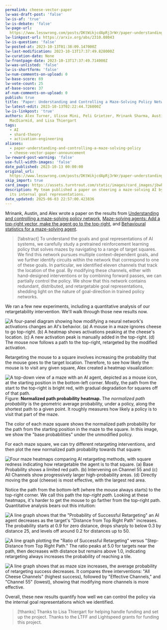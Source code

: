 ```yaml
---
permalink: cheese-vector-paper
lw-was-draft-post: 'false'
lw-is-af: 'true'
lw-is-debate: 'false'
lw-page-url: 
  https://www.lesswrong.com/posts/DKtWikjcdApRj3rWr/paper-understanding-and-controlling-a-maze-solving-policy
lw-linkpost-url: https://arxiv.org/abs/2310.08043
lw-is-question: 'false'
lw-posted-at: 2023-10-13T01:38:09.147000Z
lw-last-modification: 2023-10-13T17:37:49.828000Z
lw-curation-date: None
lw-frontpage-date: 2023-10-13T17:37:49.714000Z
lw-was-unlisted: 'false'
lw-is-shortform: 'false'
lw-num-comments-on-upload: 0
lw-base-score: 69
lw-vote-count: 25
af-base-score: 37
af-num-comments-on-upload: 0
publish: true
title: 'Paper: Understanding and Controlling a Maze-Solving Policy Network'
lw-latest-edit: 2023-10-13T02:22:44.726000Z
lw-is-linkpost: 'true'
authors: Alex Turner, Ulisse Mini, Peli Grietzer, Mrinank Sharma, Austin Meek, Monte
  MacDiarmid, and Lisa Thiergart
tags:
  - AI
  - shard-theory
  - activation-engineering
aliases:
  - paper-understanding-and-controlling-a-maze-solving-policy
  - cheese-vector-paper-announcement
lw-reward-post-warning: 'false'
use-full-width-images: 'false'
date_published: 2023-10-13 00:00:00
original_url: 
  https://www.lesswrong.com/posts/DKtWikjcdApRj3rWr/paper-understanding-and-controlling-a-maze-solving-policy
skip_import: true
card_image: https://assets.turntrout.com/static/images/card_images/jbwksgzxm1h8hzspvypz.png
description: My team published a paper on steering a maze-solving AI by manipulating
  its internal goal representations.
date_updated: 2025-06-03 22:57:00.423836
---
```







Mrinank, Austin, and Alex wrote a paper on the results from [Understanding and controlling a maze-solving policy network](/understanding-and-controlling-a-maze-solving-policy-network), [Maze-solving agents: Add a top-right vector, make the agent go to the top-right](/top-right-steering-vector), and [Behavioural statistics for a maze-solving agent](/statistics-of-a-maze-solving-network).

> [!abstract]
> To understand the goals and goal representations of AI systems, we carefully study a pretrained reinforcement learning policy that solves mazes by navigating to a range of target squares. We find this network pursues multiple context-dependent goals, and we further identify circuits within the network that correspond to one of these goals. In particular, we identified eleven channels that track the location of the goal. By modifying these channels, either with hand-designed interventions or by combining forward passes, we can partially control the policy. We show that this network contains redundant, distributed, and retargetable goal representations, shedding light on the nature of goal-direction in trained policy networks.

We ran a few new experiments, including a quantitative analysis of our retargetability intervention. We'll walk through those new results now.

![A four-panel diagram showing how modifying a neural network's activations changes an AI's behavior. (a) A mouse in a maze ignores cheese to go top-right. (b) A heatmap shows activations peaking at the cheese's location. (c) A new activation peak is manually added in the top-right. (d) The mouse now follows a path to the top-right, retargeted by the modified activation.](https://assets.turntrout.com/static/images/posts/jbwksgzxm1h8hzspvypz.avif)

Retargeting the mouse to a square involves increasing the probability that the mouse goes to the target location. Therefore, to see how likely the mouse is to visit any given square, Alex created a heatmap visualization:

![A top-down view of a maze with an AI agent, depicted as a mouse icon, at the starting position in the bottom-left corner. Mostly, the path from the start to the top-right is bright red, with gradual degradation for squares off of that path.](https://assets.turntrout.com/static/images/posts/qd9kbctvk3rdljml2mt6.avif)
<br/>Figure: **Normalized path probability heatmap.** The _normalized path probability_ is the geometric average probability, under a policy, along the shortest path to a given point. It roughly measures how likely a policy is to visit that part of the maze.  
  
The color of each maze square shows the normalized path probability for the path from the starting position in the maze to the square. In this image, we show the "base probabilities" under the unmodified policy.

For each maze square, we can try different retargeting interventions, and then plot the new normalized path probability towards that square:

![Four maze heatmaps comparing AI retargeting methods, with square redness indicating how retargetable the agent is to that square. (a) Base Probability shows a limited red path. (b) Intervening on Channel 55 and (c) All Channels show progressively larger high-probability areas. (d) Directly moving the goal (cheese) is most effective, with the largest red area.](https://assets.turntrout.com/static/images/posts/vu1sqt3tg7fczncelr2r.avif)

Notice the path from the bottom-left (where the mouse always starts) to the top-right corner. We call this path the _top-right path_. Looking at these heatmaps, it's harder to get the mouse to go farther from the top-right path. Quantitative analysis bears out this intuition:

![A line graph shows that the "Probability of Successful Retargeting" an AI agent decreases as the target's "Distance from Top Right Path" increases. The probability starts at 0.9 for zero distance, drops sharply to below 0.3 by distance 25, and levels off around 0.2 for distances up to 50.](https://assets.turntrout.com/static/images/posts/hxt1sr3sbkmj5m9a22l6.avif)
<br/>

![A line graph plotting the "Ratio of Successful Retargeting" versus "Step-Distance from Top Right Path." The ratio peaks at 5.0 for targets near the path, then decreases with distance but remains above 1.0, indicating retargeting always increases the probability of reaching a tile.](https://assets.turntrout.com/static/images/posts/o7jxdzslsiwmqchamffu.avif)
<br/>

![A line graph shows that as maze size increases, the average probability of retargeting success decreases. It compares three interventions: "All Cheese Channels" (highest success), followed by "Effective Channels," and "Channel 55" (lowest), showing that modifying more channels is more effective.](https://assets.turntrout.com/static/images/posts/quxikddjem0pmtuiutxx.avif)

Overall, these new results quantify how well we can control the policy via the internal goal representations which we identified.

> [!thanks]
>Thanks to Lisa Thiergart for helping handle funding and set up the project. Thanks to the LTFF and Lightspeed grants for funding this project.
